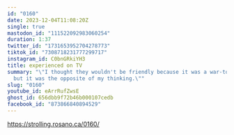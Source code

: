 ```yaml
---
id: "0160"
date: 2023-12-04T11:08:20Z
single: true
mastodon_id: "111522092983060254"
duration: 1:37
twitter_id: "1731653952704278773"
tiktok_id: "7308718231777299717"
instagram_id: C0bnGRkiYH3
title: experienced on TV
summary: "\"I thought they wouldn't be friendly because it was a war-torn zone,
  but it was the opposite of my thinking.\""
slug: "0160"
youtube_id: eArrRufZwsE
ghost_id: 656dbb9f72b46b000107cedb
facebook_id: "873866840894529"
---
```

https://strolling.rosano.ca/0160/
